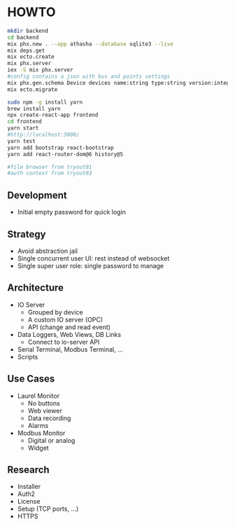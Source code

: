 # HOWTO

```bash
mkdir backend
cd backend
mix phx.new . --app athasha --database sqlite3 --live
mix deps.get
mix ecto.create
mix phx.server
iex -S mix phx.server
#config contains a json with bus and points settings
mix phx.gen.schema Device devices name:string type:string version:integer config:string
mix ecto.migrate

sudo npm -g install yarn
brew install yarn
npx create-react-app frontend
cd frontend
yarn start
#http://localhost:3000/
yarn test
yarn add bootstrap react-bootstrap
yarn add react-router-dom@6 history@5

#file browser from tryout01
#auth context from tryout03
```

## Development

- Initial empty password for quick login

## Strategy

- Avoid abstraction jail
- Single concurrent user UI: rest instead of websocket
- Single super user role: single password to manage

## Architecture

- IO Server
  - Grouped by device
  - A custom IO server (OPC)
  - API (change and read event)
- Data Loggers, Web Views, DB Links
  - Connect to io-server API
- Serial Terminal, Modbus Terminal, ...
- Scripts

## Use Cases

- Laurel Monitor
  - No buttons
  - Web viewer
  - Data recording
  - Alarms
- Modbus Monitor
  - Digital or analog
  - Widget

## Research

- Installer
- Auth2
- License
- Setup (TCP ports, ...)
- HTTPS
